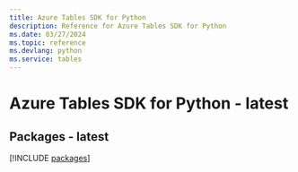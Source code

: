 ```yaml
---
title: Azure Tables SDK for Python
description: Reference for Azure Tables SDK for Python
ms.date: 03/27/2024
ms.topic: reference
ms.devlang: python
ms.service: tables
---
```

# Azure Tables SDK for Python - latest
## Packages - latest
[!INCLUDE [packages](tables-index.md)]